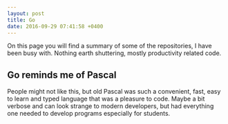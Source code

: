 ```yaml
---
layout: post
title: Go 
date: 2016-09-29 07:41:58 +0400
---
```


On this page you will find a summary of some of the repositories, I have been busy with. Nothing earth shuttering, mostly productivity related code.

## Go reminds me of Pascal

People might not like this, but old Pascal was such a convenient, fast, easy to learn and typed language that was a pleasure to code. Maybe a bit verbose and can look strange to modern developers, but had everything one needed to develop programs especially for students.
